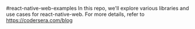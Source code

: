 #react-native-web-examples
In this repo, we'll explore various libraries and use cases for react-native-web. For more details, refer to https://codersera.com/blog